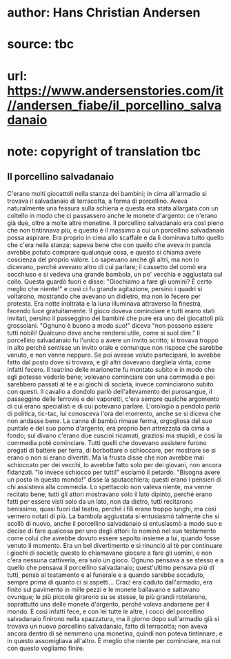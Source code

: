 # author: Hans Christian Andersen
# source: tbc
# url: https://www.andersenstories.com/it//andersen_fiabe/il_porcellino_salvadanaio
# note: copyright of translation tbc

## Il porcellino salvadanaio 

C'erano molti giocattoli nella stanza dei bambini; in cima all'armadio
si trovava il salvadanaio di terracotta, a forma di porcellino. Aveva
naturalmente una fessura sulla schiena e questa era stata allargata con
un coltello in modo che ci passassero anche le monete d'argento: ce
n'erano già due, oltre a molte altre monetine. Il porcellino
salvadanaio era così pieno che non tintinnava più, e questo è il massimo
a cui un porcellino salvadanaio possa aspirare. Era proprio in cima allo
scaffale e da lì dominava tutto quello che c'era nella stanza; sapeva
bene che con quello che aveva in pancia avrebbe potuto comprare
qualunque cosa, e questo si chiama avere coscienza del proprio valore.
Lo sapevano anche gli altri, ma non lo dicevano, perché avevano altro di
cui parlare; il cassetto del comò era socchiuso e si vedeva una grande
bambola, un po' vecchia e aggiustata sul collo. Questa guardò fuori e
disse: "Giochiamo a fare gli uomini? È certo meglio che niente!" e
così ci fu grande agitazione, persino i quadri si voltarono, mostrando
che avevano un didietro, ma non lo fecero per protesta.
Era notte inoltrata e la luna illuminava attraverso la finestra, facendo
luce gratuitamente. Il gioco doveva cominciare e tutti erano stati
invitati, persino il passeggino dei bambini che pure era uno dei
giocattoli più grossolani. "Ognuno è buono a modo suo!" diceva "non
possono essere tutti nobili! Qualcuno deve anche rendersi utile, come si
suol dire."
Il porcellino salvadanaio fu l'unico a avere un invito scritto; si
trovava troppo in alto perché sentisse un invito orale e comunque non
rispose che sarebbe venuto, e non venne neppure. Se poi avesse voluto
partecipare, lo avrebbe fatto dal posto dove si trovava, e gli altri
dovevano dargliela vinta, come infatti fecero.
Il teatrino delle marionette fu montato subito e in modo che egli
potesse vederlo bene; volevano cominciare con una commedia e poi
sarebbero passati al tè e ai giochi di società, invece cominciarono
subito con questi. Il cavallo a dondolo parlò dell'allevamento dei
purosangue, il passeggino delle ferrovie e dei vaporetti, c'era sempre
qualche argomento di cui erano specialisti e di cui potevano parlare.
L'orologio a pendolo parlò di politica, tic-tac, lui conosceva l'ora
del momento, anche se si diceva che non andasse bene. La canna di bambù
rimase ferma, orgogliosa del suo puntale e del suo pomo d'argento, era
proprio ben attrezzata da cima a fondo; sul divano c'erano due cuscini
ricamati, graziosi ma stupidi, e così la commedia potè cominciare.
Tutti quelli che dovevano assistere furono pregati di battere per terra,
di borbottare o schioccare, per mostrare se si erano o non si erano
divertiti. Ma la frusta disse che non avrebbe mai schioccato per dei
vecchi, lo avrebbe fatto solo per dei giovani, non ancora fidanzati.
"Io invece schiocco per tutti!" esclamò il petardo. "Bisogna avere un
posto in questo mondo!" disse la sputacchiera; questi erano i pensieri
di chi assisteva alla commedia. Lo spettacolo non valeva niente, ma
venne recitato bene; tutti gli attori mostravano solo il lato dipinto,
perché erano fatti per essere visti solo da un lato, non da dietro,
tutti recitarono benissimo, quasi fuori dal teatro, perché i fili erano
troppo lunghi, ma così vennero notati di più. La bambola aggiustata si
entusiasmò talmente che si scollò di nuovo, anche il porcellino
salvadanaio si entusiasmò a modo suo e decise di fare qualcosa per uno
degli attori: lo nominò nel suo testamento come colui che avrebbe dovuto
essere sepolto insieme a lui, quando fosse venuto il momento.
Era un bel divertimento e si rinunciò al tè per continuare i giochi di
società; questo lo chiamavano giocare a fare gli uomini, e non c'era
nessuna cattiveria, era solo un gioco. Ognuno pensava a se stesso e a
quello che pensava il porcellino salvadanaio; quest'ultimo pensava più
di tutti, pensò al testamento e al funerale e a quando sarebbe accaduto,
sempre prima di quanto ci si aspetti...
Crac! era caduto dall'armadio, era finito sul pavimento in mille pezzi
e le monete ballavano e saltavano ovunque; le più piccole girarono su se
stesse, le più grandi rotolarono, soprattutto una delle monete
d'argento, perché voleva andarsene per il mondo. E così infatti fece, e
con lei tutte le altre, i cocci del porcellino salvadanaio finirono
nella spazzatura, ma il giorno dopo sull'armadio già si trovava un
nuovo porcellino salvadanaio, fatto di terracotta; non aveva ancora
dentro di sé nemmeno una monetina, quindi non poteva tintinnare, e in
questo assomigliava all'altro.
È meglio che niente per cominciare, ma noi con questo vogliamo finire.
